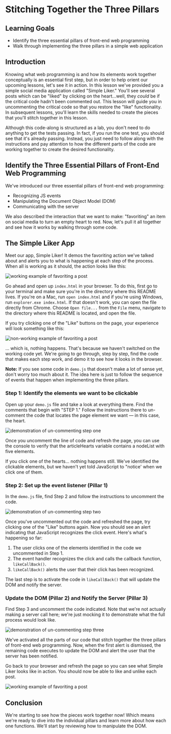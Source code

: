 # Stitching Together the Three Pillars

## Learning Goals

- Identify the three essential pillars of front-end web programming
- Walk through implementing the three pillars in a simple web application

## Introduction

Knowing what web programming is and how its elements work together conceptually
is an essential first step, but in order to help orient our upcoming lessons,
let's see it in action. In this lesson we've provided you a simple social media
application called "Simple Liker." You'll see several posts which can be "liked"
by clicking on the heart...well, they _could_ be if the critical code hadn't
been commented out. This lesson will guide you in uncommenting the critical
code so that you restore the "like" functionality. In subsequent lessons, you'll
learn the skills needed to create the pieces that you'll stitch together in this
lesson.

Although this code-along is structured as a lab, you don't need to do anything
to get the tests passing. In fact, if you run the one test, you should see that
it's already passing. Instead, you just need to follow along with the
instructions and pay attention to how the different parts of the code are
working together to create the desired functionality.

## Identify the Three Essential Pillars of Front-End Web Programming

We've introduced our three essential pillars of front-end web programming:

- Recognizing JS events
- Manipulating the Document Object Model (DOM)
- Communicating with the server

We also described the interaction that we want to make: "favoriting" an item on
social media to turn an empty heart to red. Now, let's pull it all together and
see how it works by walking through some code.

## The Simple Liker App

Meet our app, Simple Liker! It demos the favoriting action we've talked about
and alerts you to what is happening at each step of the process. When all is
working as it should, the action looks like this:

![working example of favoriting a post][three-pillars-example-working]

Go ahead and open up `index.html` in your browser. To do this, first go to your
terminal and make sure you're in the directory where this README lives. If
you're on a Mac, run `open index.html` and if you're using Windows, run
`explorer.exe index.html`. If that doesn't work, you can open the file directly
from Chrome. Choose `Open file...` from the `File` menu, navigate to the
directory where this README is located, and open the file.

If you try clicking one of the "Like" buttons on the page, your experience will
look something like this:

![non-working example of favoriting a post][three-pillars-example-not-working]

... which is, nothing happens. That's because we haven't switched on the
working code yet. We're going to go through, step by step, find the code that
makes each step work, and demo it to see how it looks in the browser.

**Note:** If you see some code  in `demo.js` that doesn't make a lot of sense
yet, don't worry too much about it. The idea here is just to follow the sequence
of events that happen when implementing the three pillars.

### Step 1: Identify the elements we want to be clickable

Open up your `demo.js` file and take a look at everything there. Find the
comments that begin with "STEP 1." Follow the instructions there to un-comment
the code that locates the page element we want — in this case, the heart.

![demonstration of un-commenting step one][three-pillars-example-comment-step-one]

Once you uncomment the line of code and refresh the page, you can use the
console to verify that the articleHearts variable contains a nodeList with five
elements.

If you click one of the hearts... nothing happens still. We've identified the
clickable elements, but we haven't yet told JavaScript to "notice' when we click
one of them.

### Step 2: Set up the event listener (Pillar 1)

In the `demo.js` file, find Step 2 and follow the instructions to uncomment the
code.

![demonstration of un-commenting step two][three-pillars-example-comment-step-two]

Once you've uncommented out the code and refreshed the page, try clicking one of
the "Like" buttons again. Now you should see an alert indicating that JavaScript
recognizes the click event. Here's what's happening so far:

1. The user clicks one of the elements identified in the code we uncommented in
   Step 1.
2. The event handler recognizes the click and calls the callback function,
   `likeCallBack()`.
3. `likeCallBack()` alerts the user that their click has been recognized.

The last step is to activate the code in `likeCallBack()` that will update the
DOM and notify the server.

### Update the DOM (Pillar 2) and Notify the Server (Pillar 3)

Find Step 3 and uncomment the code indicated. Note that we're not actually
making a server call here; we're just mocking it to demonstrate what the full
process would look like.

![demonstration of un-commenting step three][three-pillars-example-comment-step-three]

We've activated all the parts of our code that stitch together the three pillars
of front-end web programming. Now, when the first alert is dismissed, the
remaining code executes to update the DOM and alert the user that the server has
been notified.

Go back to your browser and refresh the page so you can see what Simple Liker
looks like in action. You should now be able to like and unlike each post.

![working example of favoriting a post][three-pillars-example-working]

## Conclusion

We're starting to see how the pieces work together now! Which means we're ready
to dive into the individual pillars and learn more about how each one functions.
We'll start by reviewing how to manipulate the DOM.

[three-pillars-example-working]: https://curriculum-content.s3.amazonaws.com/phase-1/stitching-together-the-three-pillars/liker-working.gif
[three-pillars-example-not-working]: https://curriculum-content.s3.amazonaws.com/phase-1/stitching-together-the-three-pillars/liker-not-working.gif
[three-pillars-example-comment-step-one]: https://curriculum-content.s3.amazonaws.com/phase-1/stitching-together-the-three-pillars/step1-new.gif
[three-pillars-example-comment-step-two]: https://curriculum-content.s3.amazonaws.com/phase-1/stitching-together-the-three-pillars/step2-new.gif
[three-pillars-example-comment-step-three]: https://curriculum-content.s3.amazonaws.com/phase-1/stitching-together-the-three-pillars/step3-new.gif
